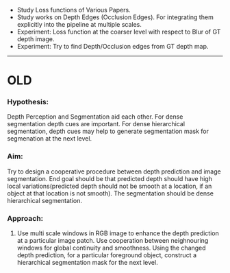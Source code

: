 - Study Loss functions of Various Papers.
- Study works on Depth Edges (Occlusion Edges). For integrating them explicitly into the pipeline at multiple scales.
- Experiment: Loss function at the coarser level with respect to Blur of GT depth image.  
- Experiment: Try to find Depth/Occlusion edges from GT depth map.



---

# OLD

### Hypothesis: 
Depth Perception and Segmentation aid each other. 
For dense segmentation depth cues are important.
For dense hierarchical segmentation, depth cues may help to generate segmentation mask for segmenation at the next level.

### Aim: 
Try to design a cooperative procedure between depth prediction and image segmentation. End goal should be that predicted
depth should have high local variations(predicted depth should not be smooth at a location, if an object at that location is not 
smooth). The segmentation should be dense hierarchical segmentation.

### Approach:
1. Use multi scale windows in RGB image to enhance the depth prediction at a particular image patch.
Use cooperation between neighnouring windows for global continuity and smoothness. Using the changed depth prediction, for a 
particular foreground object, construct a hierarchical segmentation mask for the next level.



